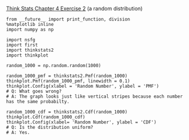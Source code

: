 [Think Stats Chapter 4 Exercise 2](http://greenteapress.com/thinkstats2/html/thinkstats2005.html#toc41) (a random distribution)

```
from __future__ import print_function, division
%matplotlib inline
import numpy as np

import nsfg
import first
import thinkstats2
import thinkplot

random_1000 = np.random.random(1000)

random_1000_pmf = thinkstats2.Pmf(random_1000)
thinkplot.Pmf(random_1000_pmf, linewidth = 0.1)
thinkplot.Config(xlabel = 'Random Number', ylabel = 'PMF') 
# Q: What goes wrong?
# A: The graph looks just like vertical stripes because each number has the same probabilty. 

random_1000_cdf = thinkstats2.Cdf(random_1000)
thinkplot.Cdf(random_1000_cdf)
thinkplot.Config(xlabel= 'Random Number', ylabel = 'CDF')
# Q: Is the distribution uniform?
# A: Yes.
```
